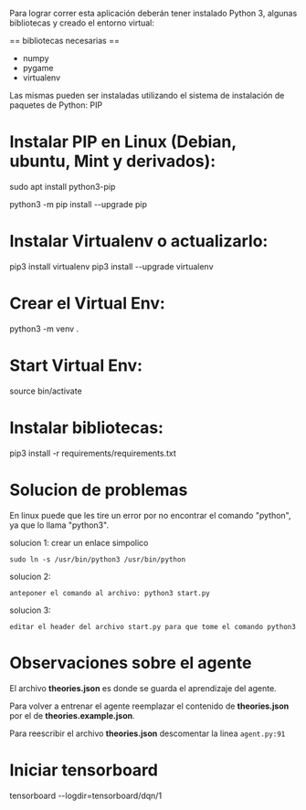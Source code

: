 Para lograr correr esta aplicación deberán tener instalado Python 3, algunas bibliotecas y creado el entorno virtual:

== bibliotecas necesarias ==

* numpy
* pygame
* virtualenv

Las mismas pueden ser instaladas utilizando el sistema de instalación de paquetes de Python: PIP


Instalar PIP en Linux (Debian, ubuntu, Mint y derivados):
========================================================

sudo apt install python3-pip

python3 -m pip install --upgrade pip


Instalar Virtualenv o actualizarlo:
==================================

pip3 install virtualenv
pip3 install --upgrade virtualenv

Crear el Virtual Env:
=====================
python3 -m venv .

Start Virtual Env:
=====================
source bin/activate

Instalar bibliotecas:
=====================

pip3 install -r requirements/requirements.txt

Solucion de problemas 
=====================

En linux puede que les tire un error por no encontrar el comando "python", ya que lo llama "python3".

solucion 1: crear un enlace simpolico

	sudo ln -s /usr/bin/python3 /usr/bin/python

solucion 2: 

	anteponer el comando al archivo: python3 start.py

solucion 3:

	editar el header del archivo start.py para que tome el comando python3

Observaciones sobre el agente
=============================

El archivo **theories.json** es donde se guarda el aprendizaje del agente.

Para volver a entrenar el agente reemplazar el contenido de **theories.json** por el de **theories.example.json**.

Para reescribir el archivo  **theories.json** descomentar la linea ```agent.py:91``` 

Iniciar tensorboard
===================
tensorboard --logdir=tensorboard/dqn/1